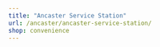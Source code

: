 ```yaml
---
title: "Ancaster Service Station"
url: /ancaster/ancaster-service-station/
shop: convenience
---
```


